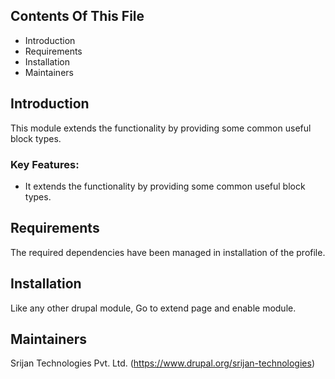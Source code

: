 ## Contents Of This File

  * Introduction
  * Requirements
  * Installation
  * Maintainers

## Introduction

This module extends the functionality by providing some common useful block
types.

### Key Features:

  * It extends the functionality by providing some common useful block types.

## Requirements

The required dependencies have been managed in installation of the profile.

## Installation

Like any other drupal module, Go to extend page and enable module.

## Maintainers

Srijan Technologies Pvt. Ltd. (https://www.drupal.org/srijan-technologies)
